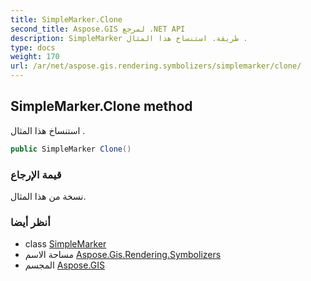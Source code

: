 ```yaml
---
title: SimpleMarker.Clone
second_title: Aspose.GIS لمرجع .NET API
description: SimpleMarker طريقة. استنساخ هذا المثال .
type: docs
weight: 170
url: /ar/net/aspose.gis.rendering.symbolizers/simplemarker/clone/
---
```

## SimpleMarker.Clone method

استنساخ هذا المثال .

```csharp
public SimpleMarker Clone()
```

### قيمة الإرجاع

نسخة من هذا المثال.

### أنظر أيضا

* class [SimpleMarker](../)
* مساحة الاسم [Aspose.Gis.Rendering.Symbolizers](../../simplemarker/)
* المجسم [Aspose.GIS](../../../)



